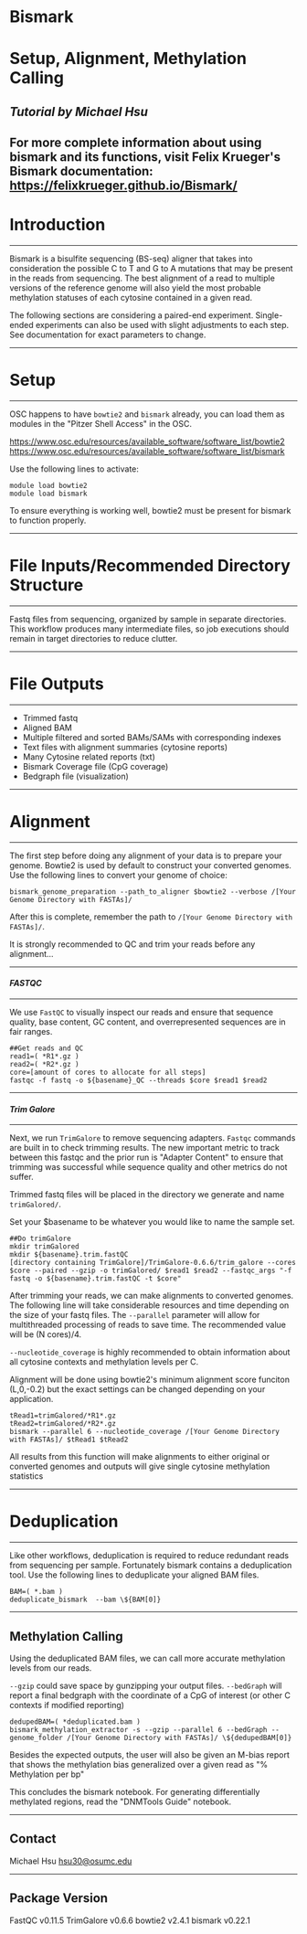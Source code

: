 # Bismark
# Setup, Alignment, Methylation Calling
## _Tutorial by Michael Hsu_

For more complete information about using bismark and its functions, visit Felix Krueger's Bismark documentation:  https://felixkrueger.github.io/Bismark/
---

# Introduction

---
Bismark is a bisulfite sequencing (BS-seq) aligner that takes into consideration the possible C to T and G to A mutations that may be present in the reads from sequencing. The best alignment of a read to multiple versions of the reference genome will also yield the most probable methylation statuses of each cytosine contained in a given read. 

The following sections are considering a paired-end experiment. Single-ended experiments can also be used with slight adjustments to each step. See documentation for exact parameters to change. 

---

# Setup

---
OSC happens to have `bowtie2` and `bismark` already, you can load them as modules in the "Pitzer Shell Access" in the OSC.

https://www.osc.edu/resources/available_software/software_list/bowtie2
https://www.osc.edu/resources/available_software/software_list/bismark

Use the following lines to activate:

```{sh}
module load bowtie2
module load bismark
```
To ensure everything is working well, bowtie2 must be present for bismark to function properly. 

---
# File Inputs/Recommended Directory Structure
---
Fastq files from sequencing, organized by sample in separate directories. This workflow produces many intermediate files, so job executions should remain in target directories to reduce clutter.

---
# File Outputs
---
* Trimmed fastq
* Aligned BAM 
* Multiple filtered and sorted BAMs/SAMs with corresponding indexes
* Text files with alignment summaries (cytosine reports)
* Many Cytosine related reports (txt)
* Bismark Coverage file (CpG coverage)
* Bedgraph file (visualization)

---
# Alignment
---
The first step before doing any alignment of your data is to prepare your genome. Bowtie2 is used by default to construct your converted genomes. Use the following lines to convert your genome of choice:

```{sh}
bismark_genome_preparation --path_to_aligner $bowtie2 --verbose /[Your Genome Directory with FASTAs]/
```

After this is complete, remember the path to `/[Your Genome Directory with FASTAs]/`.

It is strongly recommended to QC and trim your reads before any alignment...

---

#### _FASTQC_

---

We use `FastQC` to visually inspect our reads and ensure that sequence quality, base content, GC content, and overrepresented sequences are in fair ranges. 
```{sh}
##Get reads and QC
read1=( *R1*.gz )
read2=( *R2*.gz )
core=[amount of cores to allocate for all steps]
fastqc -f fastq -o ${basename}_QC --threads $core $read1 $read2
```
---
#### _Trim Galore_

---
Next, we run `TrimGalore` to remove sequencing adapters. `Fastqc` commands are built in to check trimming results. The new important metric to track between this fastqc and the prior run is "Adapter Content" to ensure that trimming was successful while sequence quality and other metrics do not suffer.

Trimmed fastq files will be placed in the directory we generate and name `trimGalored/`.

Set your $basename to be whatever you would like to name the sample set. 
```{sh}
##Do trimGalore
mkdir trimGalored
mkdir ${basename}.trim.fastQC
[directory containing TrimGalore]/TrimGalore-0.6.6/trim_galore --cores $core --paired --gzip -o trimGalored/ $read1 $read2 --fastqc_args "-f fastq -o ${basename}.trim.fastQC -t $core"
```

After trimming your reads, we can make alignments to converted genomes. The following line will take considerable resources and time depending on the size of your fastq files. The `--parallel` parameter will allow for multithreaded processing of reads to save time. The recommended value will be (N cores)/4.

`--nucleotide_coverage` is highly recommended to obtain information about all cytosine contexts and methylation levels per C. 

Alignment will be done using bowtie2's minimum alignment score funciton (L,0,-0.2) but the exact settings can be changed depending on your application.
```{sh}
tRead1=trimGalored/*R1*.gz
tRead2=trimGalored/*R2*.gz
bismark --parallel 6 --nucleotide_coverage /[Your Genome Directory with FASTAs]/ $tRead1 $tRead2
```
All results from this function will make alignments to either original or converted genomes and outputs will give single cytosine methylation statistics

---
# Deduplication
---
Like other workflows, deduplication is required to reduce redundant reads from sequencing per sample. Fortunately bismark contains a deduplication tool. Use the following lines to deduplicate your aligned BAM files.

```{sh}
BAM=( *.bam )
deduplicate_bismark  --bam \${BAM[0]}
```

---
Methylation Calling
---
Using the deduplicated BAM files, we can call more accurate methylation levels from our reads. 

`--gzip` could save space by gunzipping your output files. 
`--bedGraph` will report a final bedgraph with the coordinate of a CpG of interest (or other C contexts if modified reporting)


```{sh}
dedupedBAM=( *deduplicated.bam )
bismark_methylation_extractor -s --gzip --parallel 6 --bedGraph --genome_folder /[Your Genome Directory with FASTAs]/ \${dedupedBAM[0]}
```
Besides the expected outputs, the user will also be given an M-bias report that shows the methylation bias generalized over a given read as "% Methylation per bp"


This concludes the bismark notebook. For generating differentially methylated regions, read the "DNMTools Guide" notebook.  

---
Contact
---
Michael Hsu
hsu30@osumc.edu

---
Package Version
---
FastQC v0.11.5
TrimGalore v0.6.6
bowtie2 v2.4.1
bismark v0.22.1

